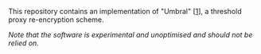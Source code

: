 This repository contains an implementation of "Umbral" [[1]], a threshold proxy re-encryption scheme.

*Note that the software is experimental and unoptimised and should not be relied on.*

[1]: https://github.com/nucypher/umbral-doc

